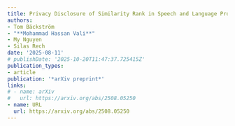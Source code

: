 ```yaml
---
title: Privacy Disclosure of Similarity Rank in Speech and Language Processing
authors:
- Tom Bäckström
- "**Mohammad Hassan Vali**"
- My Nguyen
- Silas Rech
date: '2025-08-11'
# publishDate: '2025-10-20T11:47:37.725415Z'
publication_types:
- article
publication: '*arXiv preprint*'
links:
# - name: arXiv
#   url: https://arxiv.org/abs/2508.05250
- name: URL
  url: https://arxiv.org/abs/2508.05250
---
```

